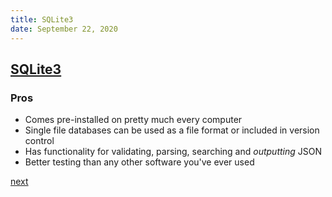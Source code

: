```yaml
---
title: SQLite3
date: September 22, 2020
---
```


## [SQLite3](https://www.sqlite.org/index.html)

### Pros

- Comes pre-installed on pretty much every computer
- Single file databases can be used as a file format or included in version control
- Has functionality for validating, parsing, searching and _outputting_ JSON
- Better testing than any other software you've ever used

[next](/src/slides/155-sqlite3.md.html)
